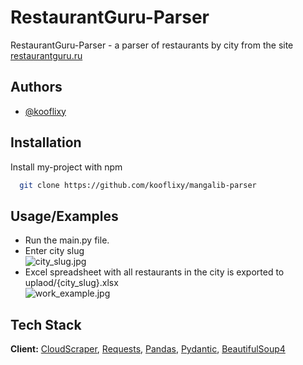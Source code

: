 
# RestaurantGuru-Parser

RestaurantGuru-Parser - a parser of restaurants by city from the site [restaurantguru.ru](https://restaurantguru.ru/)


## Authors

- [@kooflixy](https://www.github.com/kooflixy)


## Installation

Install my-project with npm

```bash
  git clone https://github.com/kooflixy/mangalib-parser
```
    
## Usage/Examples

- Run the main.py file.
- Enter city slug  
![city_slug.jpg](https://github.com/kooflixy/restaurantguru-parser/images/city_slug.jpg)
- Excel spreadsheet with all restaurants in the city is exported to uplaod/{city_slug}.xlsx  
![work_example.jpg](https://github.com/kooflixy/restaurantguru-parser/images/work_example.jpg)


## Tech Stack

**Client:** [CloudScraper](https://pypi.org/project/cloudscraper/), [Requests](https://pypi.org/project/requests/), [Pandas](https://pypi.org/project/pandas/), [Pydantic](https://pypi.org/project/pydantic/), [BeautifulSoup4](https://pypi.org/project/beautifulsoup4/)
